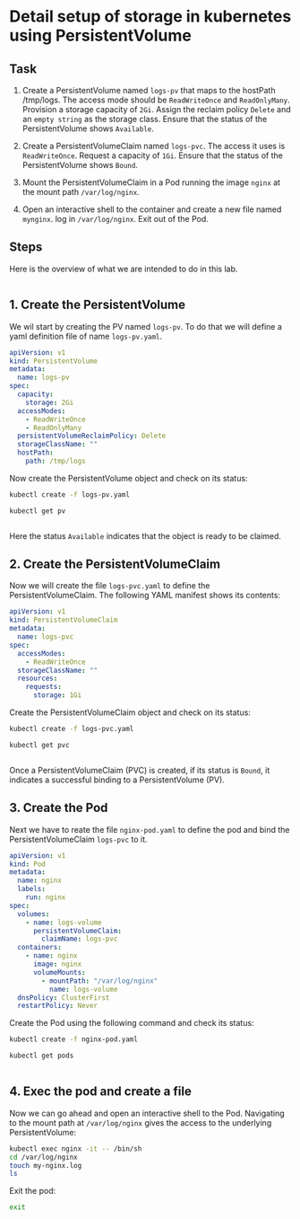 # Detail setup of storage in kubernetes using PersistentVolume

## Task

1. Create a PersistentVolume named `logs-pv` that maps to the hostPath /tmp/logs. The access mode should be `ReadWriteOnce` and `ReadOnlyMany`. Provision a storage capacity of `2Gi`. Assign the reclaim policy `Delete` and an `empty string` as the storage class. Ensure that the status of the PersistentVolume shows `Available`.

2. Create a PersistentVolumeClaim named `logs-pvc`. The access it uses is `ReadWriteOnce`. Request a capacity of `1Gi`. Ensure that the status of the PersistentVolume shows `Bound`.

3. Mount the PersistentVolumeClaim in a Pod running the image `nginx` at the mount path `/var/log/nginx`.

4. Open an interactive shell to the container and create a new file named `mynginx`. log in `/var/log/nginx`. Exit out of the Pod.

## Steps

Here is the overview of what we are intended to do in this lab.

<img src="https://github.com/Minhaz00/K8s-lab/blob/yasin/Lab - PersistentVolumeTask/image/overall-steps.png?raw=true" alt="" />

## 1. Create the PersistentVolume

We wil start by creating the PV named `logs-pv`. To do that we will define a yaml definition file of name `logs-pv.yaml`.

```yaml
apiVersion: v1
kind: PersistentVolume
metadata:
  name: logs-pv
spec:
  capacity:
    storage: 2Gi
  accessModes:
    - ReadWriteOnce
    - ReadOnlyMany
  persistentVolumeReclaimPolicy: Delete
  storageClassName: ""
  hostPath:
    path: /tmp/logs
```

Now create the PersistentVolume object and check on its status:

```bash
kubectl create -f logs-pv.yaml
```
```bash
kubectl get pv
```

<img src="https://github.com/Minhaz00/K8s-lab/blob/yasin/Lab - PersistentVolumeTask/image/task-createpv.png?raw=true" alt="" />

Here the status `Available` indicates that the object is ready to be claimed.

## 2. Create the PersistentVolumeClaim

Now we will create the file `logs-pvc.yaml` to define the PersistentVolumeClaim. The following YAML manifest shows its contents:

```yaml
apiVersion: v1
kind: PersistentVolumeClaim
metadata:
  name: logs-pvc
spec:
  accessModes:
    - ReadWriteOnce
  storageClassName: ""
  resources:
    requests:
      storage: 1Gi
```

Create the PersistentVolumeClaim object and check on its status:

```bash
kubectl create -f logs-pvc.yaml
```
```bash
kubectl get pvc
```

<img src="https://github.com/Minhaz00/K8s-lab/blob/yasin/Lab - PersistentVolumeTask/image/task-create-pvc.png?raw=true" alt="" />

Once a PersistentVolumeClaim (PVC) is created, if its status is `Bound`, it indicates a successful binding to a PersistentVolume (PV).

## 3. Create the Pod

Next we have to reate the file `nginx-pod.yaml` to define the pod and bind the PersistentVolumeClaim `logs-pvc` to it.

```yaml
apiVersion: v1
kind: Pod
metadata:
  name: nginx
  labels:
    run: nginx
spec:
  volumes:
    - name: logs-volume
      persistentVolumeClaim:
        claimName: logs-pvc
  containers:
    - name: nginx
      image: nginx
      volumeMounts:
        - mountPath: "/var/log/nginx"
          name: logs-volume
  dnsPolicy: ClusterFirst
  restartPolicy: Never
```

Create the Pod using the following command and check its status:
```bash
kubectl create -f nginx-pod.yaml
```
```bash
kubectl get pods
```

<img src="https://github.com/Minhaz00/K8s-lab/blob/yasin/Lab - PersistentVolumeTask/image/task-create-pod.png?raw=true" alt="" />

## 4. Exec the pod and create a file

Now we can go ahead and open an interactive shell to the Pod. Navigating to the mount path at `/var/log/nginx` gives the access to the underlying PersistentVolume:

```bash
kubectl exec nginx -it -- /bin/sh
cd /var/log/nginx
touch my-nginx.log
ls
```
Exit the pod:
```bash
exit
```

<img src="https://github.com/Minhaz00/K8s-lab/blob/yasin/Lab - PersistentVolumeTask/image/task-exec.png?raw=true" alt="" />